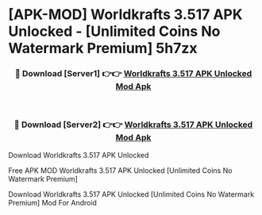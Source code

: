 # [APK-MOD] Worldkrafts 3.517 APK Unlocked - [Unlimited Coins No Watermark Premium] 5h7zx



<div align="center">
<h3>🔴 Download [Server1] 👉👉 <a href="https://momento.my/?title=Worldkrafts_3.517_APK_Unlocked">Worldkrafts 3.517 APK Unlocked Mod Apk</a></h3><br>

<h3>🔴 Download [Server2] 👉👉 <a href="https://momento.my/?title=Worldkrafts_3.517_APK_Unlocked">Worldkrafts 3.517 APK Unlocked Mod Apk</a></h3>
</div>



Download Worldkrafts 3.517 APK Unlocked 

Free APK MOD Worldkrafts 3.517 APK Unlocked [Unlimited Coins No Watermark Premium]

Download Worldkrafts 3.517 APK Unlocked [Unlimited Coins No Watermark Premium] Mod For Android
